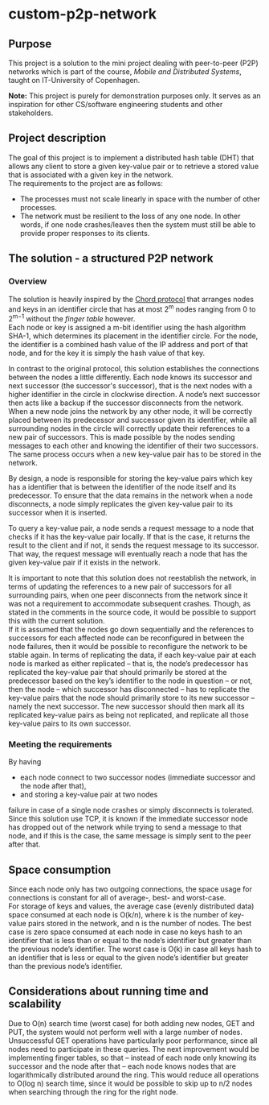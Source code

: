 # custom-p2p-network

## Purpose
This project is a solution to the mini project dealing with peer-to-peer (P2P) networks which is part of the course, _Mobile and Distributed Systems_, taught on IT-University of Copenhagen.

**Note:** This project is purely for demonstration purposes only. It serves as an inspiration for other CS/software engineering students and other stakeholders.

## Project description
The goal of this project is to implement a distributed hash table (DHT) that allows any client to store a given key-value pair or to retrieve a stored value that is associated with a given key in the network.  
The requirements to the project are as follows:
- The processes must not scale linearly in space with the number of other processes.
- The network must be resilient to the loss of any one node. In other words, if one node crashes/leaves then the system must still be able to provide proper responses to its clients.

## The solution - a structured P2P network
### Overview
The solution is heavily inspired by the [Chord protocol](https://en.wikipedia.org/wiki/Chord_(peer-to-peer)) that arranges nodes and keys in an identifier circle that has at most 2<sup>m</sup> nodes ranging from 0 to 2<sup>m−1</sup> without the _finger table_ however.  
Each node or key is assigned a m-bit identifier using the hash algorithm SHA-1, which determines its placement in the identifier circle. For the node, the identifier is a combined hash value of the IP address and port of that node, and for the key it is simply the hash value of that key.  


In contrast to the original protocol, this solution establishes the connections between the nodes a little differently. Each node knows its successor and next successor (the successor's successor), that is the next nodes with a higher identifier in the circle in clockwise direction. A node’s next successor then acts like a backup if the successor disconnects from the network.  
When a new node joins the network by any other node, it will be correctly placed between its predecessor and successor given its identifier, while all surrounding nodes in the circle will correctly update their references to a new pair of successors. This is made possible by the nodes sending messages to each other and knowing the identifier of their two successors.
The same process occurs when a new key-value pair has to be stored in the network.  

By design, a node is responsible for storing the key-value pairs which key has a identifier that is between the identifier of the node itself and its predecessor. To ensure that the data remains in the network when a node disconnects, a node simply replicates the given key-value pair to its successor when it is inserted.  

To query a key-value pair, a node sends a request message to a node that checks if it has the key-value pair locally. If that is the case, it returns the result to the client and if not, it sends the request message to its successor. That way, the request message will eventually reach a node that has the given key-value pair if it exists in the network.  

It is important to note that this solution does not reestablish the network, in terms of updating the references to a new pair of successors for all surrounding pairs, when one peer disconnects from the network since it was not a requirement to accommodate subsequent crashes. Though, as stated in the comments in the source code, it would be possible to support this with the current solution.  
If it is assumed that the nodes go down sequentially and the references to successors for each affected node can be reconfigured in between the node failures, then it would be possible to reconfigure the network to be stable again. In terms of replicating the data, if each key-value pair at each node is marked as either replicated – that is, the node’s predecessor has replicated the key-value pair that should primarily be stored at the predecessor based on the key’s identifier to the node in question – or not, then the node – which successor has disconnected – has to replicate the key-value pairs that the node should primarily store to its new successor – namely the next successor. The new successor should then mark all its replicated key-value pairs as being not replicated, and replicate all those key-value pairs to its own successor.

### Meeting the requirements
By having
- each node connect to two successor nodes (immediate successor and the node after that),
- and storing a key-value pair at two nodes  

failure in case of a single node crashes or simply disconnects is tolerated. Since this solution use TCP, it is known if the immediate successor node has dropped out of the network while trying to send a message to that node, and if this is the case, the same message is simply sent to the peer after that.


## Space consumption
Since each node only has two outgoing connections, the space usage for connections is constant for all of average-, best- and worst-case.  
For storage of keys and values, the average case (evenly distributed data) space consumed at each node is O(k/n), where k is the number of key-value pairs stored in the network, and n is the number of nodes. The best case is zero space consumed at each node in case no keys hash to an identifier that is less than or equal to the node’s identifier but greater than the previous node’s identifier. The worst case is O(k) in case all keys hash to an identifier that is less or equal to the given node’s identifier but greater than the previous node’s identifier.


## Considerations about running time and scalability
Due to O(n) search time (worst case) for both adding new nodes, GET and PUT, the system would not perform well with a large number of nodes. Unsuccessful GET operations have particularly poor performance, since all nodes need to participate in these queries.
The next improvement would be implementing finger tables, so that – instead of each node only knowing its successor and the node after that – each node knows nodes that are logarithmically distributed around the ring. This would reduce all operations to O(log n) search time, since it would be possible to skip up to n/2 nodes when searching through the ring for the right node.